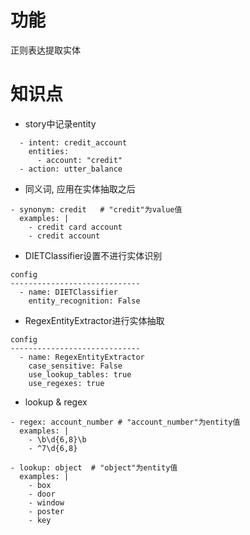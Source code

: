 # 功能
正则表达提取实体

# 知识点
- story中记录entity
```shell
  - intent: credit_account
    entities:
      - account: "credit"
  - action: utter_balance
```

- 同义词, 应用在实体抽取之后
```shell
- synonym: credit   # "credit"为value值
  examples: |
    - credit card account
    - credit account
```

- DIETClassifier设置不进行实体识别
```shell
config
-----------------------------
  - name: DIETClassifier
    entity_recognition: False
```

- RegexEntityExtractor进行实体抽取
```shell
config
-----------------------------
  - name: RegexEntityExtractor
    case_sensitive: False
    use_lookup_tables: true
    use_regexes: true
```


- lookup & regex
```shell
- regex: account_number # "account_number"为entity值
  examples: |
    - \b\d{6,8}\b
    - ^7\d{6,8}

- lookup: object  # "object"为entity值
  examples: |
    - box
    - door
    - window
    - poster
    - key
```


